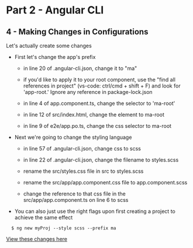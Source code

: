 # Part 2 - Angular CLI
## 4 - Making Changes in Configurations

Let's actually create some changes

* First let's change the app's prefix

    * in line 20 of .angular-cli.json, change it to "ma"

    * if you'd like to apply it to your root component, use the "find all references in project" (vs-code: ctrl/cmd + shift + F) and look for 'app-root.' Ignore any reference in package-lock.json

    * in line 4 of app.component.ts, change the selector to 'ma-root'

    * in line 12 of src/index.html, change the element to ma-root

    * in line 9 of e2e/app.po.ts, change the css selector to ma-root

* Next we're going to change the styling language

    * in line 57 of .angular-cli.json, change css to scss

    * in line 22 of .angular-cli.json, change the filename to styles.scss

    * rename the src/styles.css file in src to styles.scss

    * rename the src/app/app.component.css file to app.component.scss

    * change the reference to that css file in the src/app/app.component.ts on line 6 to scss
  
* You can also just use the right flags upon first creating a project to achieve the same effect
```
  $ ng new myProj --style scss --prefix ma
```
[View these changes here](https://github.com/jmarlow4/mastering-angular-p2-angular-cli/commit/3647cf6440b68ea4f7442208d0efba3010a69650)
